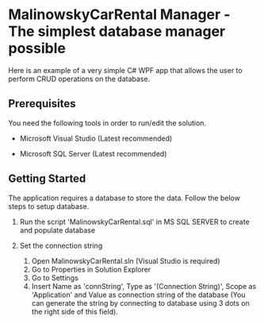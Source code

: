 # MalinowskyCarRental Manager - The simplest database manager possible

Here is an example of a very simple C# WPF app that allows the user to perform CRUD operations on the database.

## **Prerequisites**

You need the following tools in order to run/edit the solution.

- Microsoft Visual Studio (Latest recommended)

- Microsoft SQL Server (Latest recommended)

## **Getting Started**

The application requires a database to store the data. Follow the below
steps to setup database. 

1. Run the script 'MalinowskyCarRental.sql' in MS SQL SERVER to create and populate database

2. Set the connection string

	1. Open MalinowskyCarRental.sln (Visual Studio is required)
	2. Go to Properties in Solution Explorer
	3. Go to Settings
	4. Insert Name as 'connString', Type as '(Connection String)', Scope as 'Application' and Value as connection string of the database (You can generate the string by connecting to database using 3 dots on the right side of this field).
